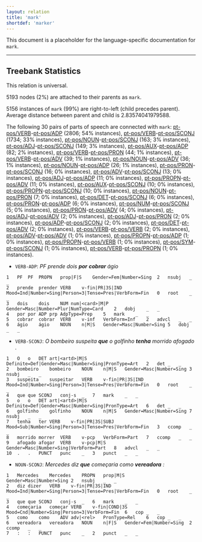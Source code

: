 ```yaml
---
layout: relation
title: 'mark'
shortdef: 'marker'
---
```


This document is a placeholder for the language-specific documentation
for `mark`.

--------------------------------------------------------------------------------

## Treebank Statistics

This relation is universal.

5193 nodes (2%) are attached to their parents as `mark`.

5156 instances of `mark` (99%) are right-to-left (child precedes parent).
Average distance between parent and child is 2.83574041979588.

The following 30 pairs of parts of speech are connected with `mark`: [pt-pos/VERB]()-[pt-pos/ADP]() (2806; 54% instances), [pt-pos/VERB]()-[pt-pos/SCONJ]() (1734; 33% instances), [pt-pos/NOUN]()-[pt-pos/SCONJ]() (163; 3% instances), [pt-pos/ADJ]()-[pt-pos/SCONJ]() (149; 3% instances), [pt-pos/AUX]()-[pt-pos/ADP]() (82; 2% instances), [pt-pos/VERB]()-[pt-pos/PRON]() (44; 1% instances), [pt-pos/VERB]()-[pt-pos/ADV]() (39; 1% instances), [pt-pos/NOUN]()-[pt-pos/ADV]() (36; 1% instances), [pt-pos/NOUN]()-[pt-pos/ADP]() (26; 1% instances), [pt-pos/PRON]()-[pt-pos/SCONJ]() (16; 0% instances), [pt-pos/ADV]()-[pt-pos/SCONJ]() (13; 0% instances), [pt-pos/ADJ]()-[pt-pos/ADP]() (11; 0% instances), [pt-pos/PROPN]()-[pt-pos/ADV]() (11; 0% instances), [pt-pos/AUX]()-[pt-pos/SCONJ]() (10; 0% instances), [pt-pos/PROPN]()-[pt-pos/SCONJ]() (10; 0% instances), [pt-pos/NOUN]()-[pt-pos/PRON]() (7; 0% instances), [pt-pos/DET]()-[pt-pos/SCONJ]() (6; 0% instances), [pt-pos/PRON]()-[pt-pos/ADP]() (6; 0% instances), [pt-pos/NUM]()-[pt-pos/SCONJ]() (5; 0% instances), [pt-pos/PRON]()-[pt-pos/ADV]() (4; 0% instances), [pt-pos/ADJ]()-[pt-pos/ADV]() (2; 0% instances), [pt-pos/ADJ]()-[pt-pos/PRON]() (2; 0% instances), [pt-pos/ADP]()-[pt-pos/SCONJ]() (2; 0% instances), [pt-pos/DET]()-[pt-pos/ADV]() (2; 0% instances), [pt-pos/VERB]()-[pt-pos/VERB]() (2; 0% instances), [pt-pos/ADV]()-[pt-pos/ADV]() (1; 0% instances), [pt-pos/PROPN]()-[pt-pos/ADP]() (1; 0% instances), [pt-pos/PROPN]()-[pt-pos/VERB]() (1; 0% instances), [pt-pos/SYM]()-[pt-pos/SCONJ]() (1; 0% instances), [pt-pos/VERB]()-[pt-pos/PROPN]() (1; 0% instances).

* `VERB-ADP`: _PF prende dois <b>por</b> <b>cobrar</b> ágio_

~~~ conllu
1	PF	PF	PROPN	prop|F|S	Gender=Fem|Number=Sing	2	nsubj	_	_
2	prende	prender	VERB	v-fin|PR|3S|IND	Mood=Ind|Number=Sing|Person=3|Tense=Pres|VerbForm=Fin	0	root	_	_
3	dois	dois	NUM	num|<card>|M|P	Gender=Masc|Number=Plur|NumType=Card	2	dobj	_	_
4	por	por	ADP	prp	AdpType=Prep	5	mark	_	_
5	cobrar	cobrar	VERB	v-inf	VerbForm=Inf	2	advcl	_	_
6	ágio	ágio	NOUN	n|M|S	Gender=Masc|Number=Sing	5	dobj	_	_
~~~

* `VERB-SCONJ`: _O bombeiro suspeita <b>que</b> o golfinho <b>tenha</b> morrido afogado ._

~~~ conllu
1	O	o	DET	art|<artd>|M|S	Definite=Def|Gender=Masc|Number=Sing|PronType=Art	2	det	_	_
2	bombeiro	bombeiro	NOUN	n|M|S	Gender=Masc|Number=Sing	3	nsubj	_	_
3	suspeita	suspeitar	VERB	v-fin|PR|3S|IND	Mood=Ind|Number=Sing|Person=3|Tense=Pres|VerbForm=Fin	0	root	_	_
4	que	que	SCONJ	conj-s	_	7	mark	_	_
5	o	o	DET	art|<artd>|M|S	Definite=Def|Gender=Masc|Number=Sing|PronType=Art	6	det	_	_
6	golfinho	golfinho	NOUN	n|M|S	Gender=Masc|Number=Sing	7	nsubj	_	_
7	tenha	ter	VERB	v-fin|PR|3S|SUBJ	Mood=Sub|Number=Sing|Person=3|Tense=Pres|VerbForm=Fin	3	ccomp	_	_
8	morrido	morrer	VERB	v-pcp	VerbForm=Part	7	ccomp	_	_
9	afogado	afogar	VERB	v-pcp|M|S	Gender=Masc|Number=Sing|VerbForm=Part	8	advcl	_	_
10	.	.	PUNCT	punc	_	3	punct	_	_
~~~

* `NOUN-SCONJ`: _Mercedes diz <b>que</b> começaria como <b>vereadora</b> :_

~~~ conllu
1	Mercedes	Mercedes	PROPN	prop|M|S	Gender=Masc|Number=Sing	2	nsubj	_	_
2	diz	dizer	VERB	v-fin|PR|3S|IND	Mood=Ind|Number=Sing|Person=3|Tense=Pres|VerbForm=Fin	0	root	_	_
3	que	que	SCONJ	conj-s	_	6	mark	_	_
4	começaria	começar	VERB	v-fin|COND|3S	Mood=Cnd|Number=Sing|Person=3|VerbForm=Fin	6	cop	_	_
5	como	como	ADV	adv|<rel>	PronType=Rel	6	cop	_	_
6	vereadora	vereadora	NOUN	n|F|S	Gender=Fem|Number=Sing	2	ccomp	_	_
7	:	:	PUNCT	punc	_	2	punct	_	_
~~~


